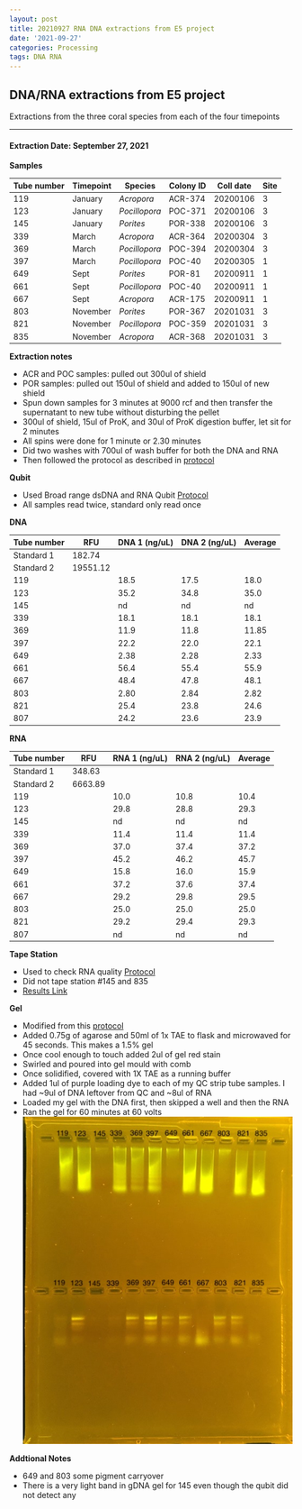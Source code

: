 ```yaml
---
layout: post
title: 20210927 RNA DNA extractions from E5 project
date: '2021-09-27'
categories: Processing
tags: DNA RNA
---
```


## DNA/RNA extractions from E5 project

Extractions from the three coral species from each of the four timepoints

---

#### Extraction Date: September 27, 2021 
**Samples**

| Tube number 	| Timepoint	   	| Species	    | Colony ID 	| Coll date		| Site       	|
|-------------	|------------	|-------------	|-------------	|-------------	|-------------	|
| 119		 	| January	 	| *Acropora*	| ACR-374      	| 20200106   	| 3				|
| 123			| January	 	| *Pocillopora*	| POC-371	    | 20200106		| 3				|
| 145		 	| January	  	| *Porites*		| POR-338    	| 20200106  	| 3				|
| 339		 	| March		 	| *Acropora*	| ACR-364     	| 20200304   	| 3				|
| 369			| March 		| *Pocillopora*	| POC-394	    | 20200304		| 3				|
| 397		 	| March	  		| *Pocillopora*	| POC-40    	| 20200305  	| 1				|
| 649		 	| Sept		 	| *Porites*		| POR-81      	| 20200911   	| 1				|
| 661			| Sept	 		| *Pocillopora*	| POC-40	    | 20200911		| 1				|
| 667		 	| Sept		  	| *Acropora*	| ACR-175     	| 20200911  	| 1				|
| 803		 	| November	 	| *Porites*		| POR-367   	| 20201031   	| 3				|
| 821			| November	 	| *Pocillopora*	| POC-359	    | 20201031		| 3				|
| 835		 	| November	  	| *Acropora*	| ACR-368    	| 20201031  	| 3				|

**Extraction notes**
 - ACR and POC samples: pulled out 300ul of shield
 - POR samples: pulled out 150ul of shield and added to 150ul of new shield 
 - Spun down samples for 3 minutes at 9000 rcf and then transfer the supernatant to new tube without disturbing the pellet
 - 300ul of shield, 15ul of ProK, and 30ul of ProK digestion buffer, let sit for 2 minutes
 - All spins were done for 1 minute or 2.30 minutes
 - Did two washes with 700ul of wash buffer for both the DNA and RNA
 - Then followed the protocol as described in [protocol](https://github.com/emmastrand/EmmaStrand_Notebook/blob/master/_posts/2019-05-31-Zymo-Duet-RNA-DNA-Extraction-Protocol.md)


**Qubit**
 - Used Broad range dsDNA and RNA Qubit [Protocol](https://meschedl.github.io/MESPutnam_Open_Lab_Notebook/Qubit-Protocol/)
 - All samples read twice, standard only read once
 
**DNA**

| Tube number 	| RFU		   	| DNA 1 (ng/uL) | DNA 2 (ng/uL) | Average     	|
|-------------	|------------	|-------------	|-------------	|-------------	|
| Standard 1  	| 182.74	 	| 		      	| 		      	|	         	|
| Standard 2 	| 19551.12	 	| 		    	| 		    	| 	        	|
| 119		 	|		     	| 18.5	     	| 17.5	     	| 18.0        	|
| 123		 	| 			   	| 35.2      	| 34.8        	| 35.0         	|
| 145		  	|		     	| nd 	      	| nd        	| nd        	|
| 339		 	| 			   	| 18.1        	| 18.1        	| 18.1        	|
| 369		  	|		     	| 11.9       	| 11.8         	| 11.85        	|
| 397		 	| 			   	| 22.2       	| 22.0      	| 22.1       	|
| 649		  	|		     	| 2.38       	| 2.28        	| 2.33        	|
| 661		 	| 			   	| 56.4        	| 55.4         	| 55.9        	|
| 667		  	|		     	| 48.4       	| 47.8         	| 48.1        	|
| 803		 	| 			   	| 2.80        	| 2.84         	| 2.82        	|
| 821		  	|		     	| 25.4        	| 23.8        	| 24.6        	|
| 807		 	| 			   	| 24.2        	| 23.6         	| 23.9        	|


**RNA**


| Tube number 	| RFU		   	| RNA 1 (ng/uL) | RNA 2 (ng/uL) | Average     	|
|-------------	|------------	|-------------	|-------------	|-------------	|
| Standard 1  	| 348.63	 	| 		      	| 		      	|	         	|
| Standard 2 	| 6663.89	 	| 		    	| 		    	| 	        	|
| 119		 	|		     	| 10.0	     	| 10.8	     	| 10.4        	|
| 123		 	| 			   	| 29.8      	| 28.8        	| 29.3         	|
| 145		  	|		     	| nd        	| nd	      	| nd        	|
| 339		 	| 			   	| 11.4        	| 11.4       	| 11.4        	|
| 369		  	|		     	| 37.0       	| 37.4         	| 37.2        	|
| 397		 	| 			   	| 45.2       	| 46.2      	| 45.7        	|
| 649		  	|		     	| 15.8       	| 16.0        	| 15.9        	|
| 661		 	| 			   	| 37.2        	| 37.6         	| 37.4        	|
| 667		  	|		     	| 29.2       	| 29.8         	| 29.5        	|
| 803		 	| 			   	| 25.0        	| 25.0         	| 25.0        	|
| 821		  	|		     	| 29.2        	| 29.4        	| 29.3        	|
| 807		 	| 			   	| nd        	| nd         	| nd        	|



**Tape Station**
 - Used to check RNA quality [Protocol](https://meschedl.github.io/MESPutnam_Open_Lab_Notebook/RNA-TapeStation-Protocol/) 
 - Did  not tape station #145 and 835
 - [Results Link](https://github.com/Kterpis/Putnam_Lab_Notebook/blob/36ffd6d6d8795d69b528caa6644a7871bff3272b/images/tape_station/2021-09-27%20-%2014.14.03.pdf)

**Gel**
 - Modified from this [protocol](https://meschedl.github.io/MESPutnam_Open_Lab_Notebook/Gel-Protocol/)
 - Added 0.75g of agarose and 50ml of 1x TAE to flask and microwaved for 45 seconds. This makes a 1.5% gel
 - Once cool enough to touch added 2ul of gel red stain
 - Swirled and poured into gel mould with comb
 - Once solidified, covered with 1X TAE as a running buffer
 - Added 1ul of purple loading dye to each of my QC strip tube samples. I had ~9ul of DNA leftover from QC and ~8ul of RNA
 - Loaded my gel with the DNA first, then skipped a well and then the RNA
 - Ran the gel for 60 minutes at 60 volts
 ![20210927_gel.jpg](https://github.com/Kterpis/Putnam_Lab_Notebook/blob/master/images/gels/20210927_gel.jpg?raw=true)
 
 **Addtional Notes**
  - 649 and 803 some pigment carryover
  - There is a very light band in gDNA gel for 145 even though the qubit did not detect any
